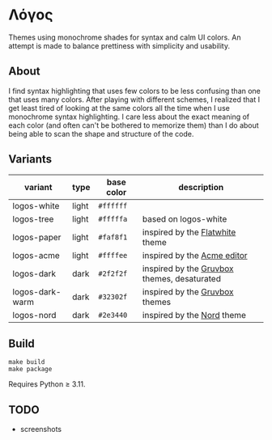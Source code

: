 # Λόγος

Themes using monochrome shades for syntax and calm UI colors.
An attempt is made to balance prettiness with simplicity and usability.

## About

I find syntax highlighting that uses few colors to be less confusing than one
that uses many colors.
After playing with different schemes, I realized that I get least tired of
looking at the same colors all the time when I use monochrome syntax
highlighting.
I care less about the exact meaning of each color (and often can't be bothered
to memorize them) than I do about being able to scan the shape and structure of
the code.

## Variants

| variant        | type  | base color | description                                                                         |
| -------------- | ----- | ---------- | ----------------------------------------------------------------------------------- |
| logos-white     | light | `#ffffff`  |                                                                                     |
| logos-tree      | light | `#fffffa`  | based on logos-white                                                                 |
| logos-paper     | light | `#faf8f1`  | inspired by the [Flatwhite](https://github.com/biletskyy/flatwhite-syntax) theme    |
| logos-acme      | light | `#ffffee`  | inspired by the [Acme editor](https://en.wikipedia.org/wiki/Acme_%28text_editor%29) |
| logos-dark      | dark  | `#2f2f2f`  | inspired by the [Gruvbox](https://github.com/morhetz/gruvbox) themes, desaturated   |
| logos-dark-warm | dark  | `#32302f`  | inspired by the [Gruvbox](https://github.com/morhetz/gruvbox) themes                |
| logos-nord      | dark  | `#2e3440`  | inspired by the [Nord](https://www.nordtheme.com) theme                             |

## Build
```
make build
make package
```
Requires Python ≥ 3.11.

## TODO

- screenshots